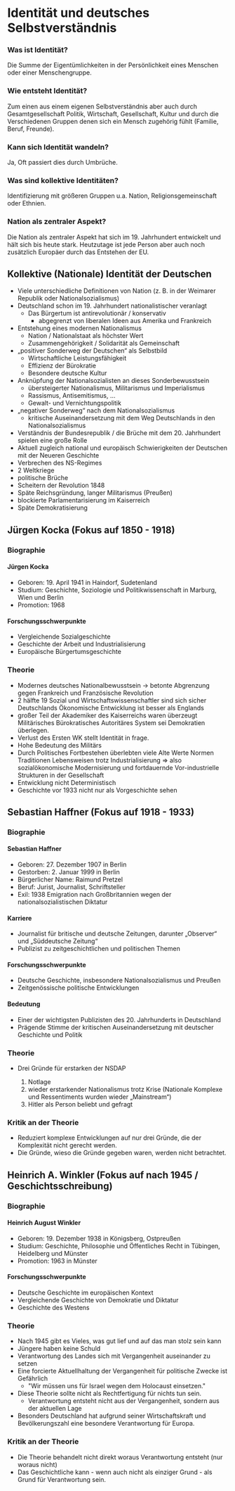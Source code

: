 # Identität und deutsches Selbstverständnis

### Was ist Identität?

Die Summe der Eigentümlichkeiten in der Persönlichkeit eines Menschen oder einer Menschengruppe.

### Wie entsteht Identität?

Zum einen aus einem eigenen Selbstverständnis aber auch durch Gesamtgesellschaft Politik, Wirtschaft, Gesellschaft, Kultur und durch die Verschiedenen Gruppen denen sich ein Mensch zugehörig fühlt (Familie, Beruf, Freunde).

### Kann sich Identität wandeln?

Ja, Oft passiert dies durch Umbrüche.

### Was sind kollektive Identitäten?

Identifizierung mit größeren Gruppen u.a. Nation, Religionsgemeinschaft oder Ethnien.

### Nation als zentraler Aspekt?

Die Nation als zentraler Aspekt hat sich im 19. Jahrhundert entwickelt und hält sich bis heute stark. Heutzutage ist jede Person aber auch noch zusätzlich Europäer durch das Entstehen der EU.

## Kollektive (Nationale) Identität der Deutschen

- Viele unterschiedliche Definitionen von Nation (z. B. in der Weimarer Republik oder Nationalsozialismus)
- Deutschland schon im 19. Jahrhundert nationalistischer veranlagt
  - Das Bürgertum ist antirevolutionär / konservativ
    - abgegrenzt von liberalen Ideen aus Amerika und Frankreich
- Entstehung eines modernen Nationalismus
  - Nation / Nationalstaat als höchster Wert
  - Zusammengehörigkeit / Solidarität als Gemeinschaft
- „positiver Sonderweg der Deutschen“ als Selbstbild
  - Wirtschaftliche Leistungsfähigkeit
  - Effizienz der Bürokratie
  - Besondere deutsche Kultur
- Anknüpfung der Nationalsozialisten an dieses Sonderbewusstsein
  - übersteigerter Nationalismus, Militarismus und Imperialismus
  - Rassismus, Antisemitismus, …
  - Gewalt- und Vernichtungspolitik
- „negativer Sonderweg“ nach dem Nationalsozialismus
  - kritische Auseinandersetzung mit dem Weg Deutschlands in den Nationalsozialismus
- Verständnis der Bundesrepublik / die Brüche mit dem 20. Jahrhundert spielen eine große Rolle
- Aktuell zugleich national und europäisch
  Schwierigkeiten der Deutschen mit der Neueren Geschichte
- Verbrechen des NS-Regimes
- 2 Weltkriege
- politische Brüche
- Scheitern der Revolution 1848
- Späte Reichsgründung, langer Militarismus (Preußen)
- blockierte Parlamentarisierung im Kaiserreich
- Späte Demokratisierung

## Jürgen Kocka (Fokus auf 1850 - 1918)

### Biographie

#### Jürgen Kocka

- Geboren: 19. April 1941 in Haindorf, Sudetenland
- Studium: Geschichte, Soziologie und Politikwissenschaft in Marburg, Wien und Berlin
- Promotion: 1968

#### Forschungsschwerpunkte

- Vergleichende Sozialgeschichte
- Geschichte der Arbeit und Industrialisierung
- Europäische Bürgertumsgeschichte

### Theorie

- Modernes deutsches Nationalbewusstsein -> betonte Abgrenzung gegen Frankreich und Französische Revolution
- 2 hälfte 19 Sozial und Wirtschaftswissenschaftler sind sich sicher Deutschlands Ökonomische Entwicklung ist besser als Englands
- großer Teil der Akademiker des Kaiserreichs waren überzeugt Militärisches Bürokratisches Autoritäres System sei Demokratien überlegen.
- Verlust des Ersten WK stellt Identität in frage.
- Hohe Bedeutung des Militärs
- Durch Politisches Fortbestehen überlebten viele Alte Werte Normen Traditionen Lebensweisen trotz Industrialisierung => also sozialökonomische Modernisierung und fortdauernde Vor-industrielle Strukturen in der Gesellschaft
- Entwicklung nicht Deterministisch
- Geschichte vor 1933 nicht nur als Vorgeschichte sehen

## Sebastian Haffner (Fokus auf 1918 - 1933)

### Biographie

#### Sebastian Haffner

- Geboren: 27. Dezember 1907 in Berlin
- Gestorben: 2. Januar 1999 in Berlin
- Bürgerlicher Name: Raimund Pretzel
- Beruf: Jurist, Journalist, Schriftsteller
- Exil: 1938 Emigration nach Großbritannien wegen der nationalsozialistischen Diktatur

#### Karriere

- Journalist für britische und deutsche Zeitungen, darunter „Observer“ und „Süddeutsche Zeitung“
- Publizist zu zeitgeschichtlichen und politischen Themen

#### Forschungsschwerpunkte

- Deutsche Geschichte, insbesondere Nationalsozialismus und Preußen
- Zeitgenössische politische Entwicklungen

#### Bedeutung

- Einer der wichtigsten Publizisten des 20. Jahrhunderts in Deutschland
- Prägende Stimme der kritischen Auseinandersetzung mit deutscher Geschichte und Politik

### Theorie

- Drei Gründe für erstarken der NSDAP

	1. Notlage
  2. wieder erstarkender Nationalismus trotz Krise (Nationale Komplexe und Ressentiments wurden wieder „Mainstream“)
  3. Hitler als Person beliebt und gefragt

### Kritik an der Theorie

- Reduziert komplexe Entwicklungen auf nur drei Gründe, die der Komplexität nicht gerecht werden.
- Die Gründe, wieso die Gründe gegeben waren, werden nicht betrachtet.

## Heinrich A. Winkler (Fokus auf nach 1945 / Geschichtsschreibung)

### Biographie

#### Heinrich August Winkler

- Geboren: 19. Dezember 1938 in Königsberg, Ostpreußen
- Studium: Geschichte, Philosophie und Öffentliches Recht in Tübingen, Heidelberg und Münster
- Promotion: 1963 in Münster

#### Forschungsschwerpunkte

- Deutsche Geschichte im europäischen Kontext
- Vergleichende Geschichte von Demokratie und Diktatur
- Geschichte des Westens

### Theorie

- Nach 1945 gibt es Vieles, was gut lief und auf das man stolz sein kann
- Jüngere haben keine Schuld
- Verantwortung des Landes sich mit Vergangenheit auseinander zu setzen
- Eine forcierte Aktuellhaltung der Vergangenheit für politische Zwecke ist Gefährlich
	- "Wir müssen uns für Israel wegen dem Holocaust einsetzen."
- Diese Theorie sollte nicht als Rechtfertigung für nichts tun sein.
	- Verantwortung entsteht nicht aus der Vergangenheit, sondern aus der aktuellen Lage
- Besonders Deutschland hat aufgrund seiner Wirtschaftskraft und Bevölkerungszahl eine besondere Verantwortung für Europa.

### Kritik an der Theorie

- Die Theorie behandelt nicht direkt woraus Verantwortung entsteht (nur woraus nicht)
- Das Geschichtliche kann - wenn auch nicht als einziger Grund - als Grund für Verantwortung sein.
